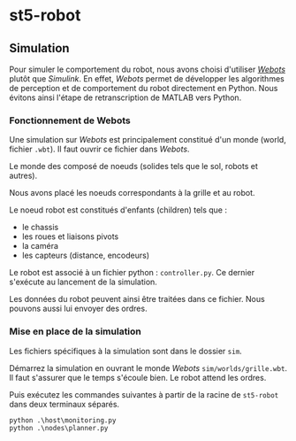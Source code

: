 # st5-robot

## Simulation

Pour simuler le comportement du robot, nous avons choisi d'utiliser [*Webots*](https://cyberbotics.com/) plutôt que *Simulink*.
En effet, *Webots* permet de développer les algorithmes de perception et de comportement du robot directement en Python. Nous évitons ainsi l'étape de retranscription de MATLAB vers Python.

### Fonctionnement de Webots

Une simulation sur *Webots* est principalement constitué d'un monde (world, fichier ```.wbt```). Il faut ouvrir ce fichier dans *Webots*.

Le monde des composé de noeuds (solides tels que le sol, robots et autres).

Nous avons placé les noeuds correspondants à la grille et au robot.

Le noeud robot est constitués d'enfants (children) tels que :

- le chassis
- les roues et liaisons pivots
- la caméra
- les capteurs (distance, encodeurs)

Le robot est associé à un fichier python : ```controller.py```. Ce dernier s'exécute au lancement de la simulation.

Les données du robot peuvent ainsi être traitées dans ce fichier. Nous pouvons aussi lui envoyer des ordres.

### Mise en place de la simulation

Les fichiers spécifiques à la simulation sont dans le dossier ```sim```.

Démarrez la simulation en ouvrant le monde *Webots* ```sim/worlds/grille.wbt```. Il faut s'assurer que le temps s'écoule bien. Le robot attend les ordres.

Puis exécutez les commandes suivantes à partir de la racine de ```st5-robot``` dans deux terminaux séparés.

```shell
python .\host\monitoring.py
python .\nodes\planner.py
```
